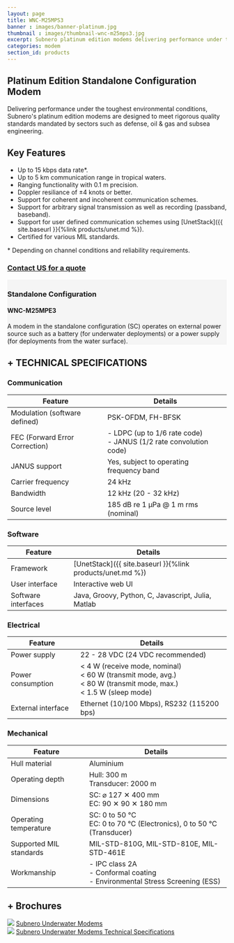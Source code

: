 ```yaml
---
layout: page
title: WNC-M25MPS3
banner : images/banner-platinum.jpg
thumbnail : images/thumbnail-wnc-m25mps3.jpg
excerpt: Subnero platinum edition modems delivering performance under the toughest environmental conditions.
categories: modem
section_id: products
---
```


## Platinum Edition Standalone Configuration Modem

Delivering performance under the toughest environmental conditions, Subnero's platinum edition modems are designed to meet rigorous quality standards mandated by sectors such as defense, oil & gas and subsea engineering.

## Key Features
- Up to 15 kbps data rate\*.
- Up to 5 km communication range in tropical waters.
- Ranging functionality with 0.1 m precision.
- Doppler resiliance of ±4 knots or better.
- Support for coherent and incoherent communication schemes.
- Support for arbitrary signal transmission as well as recording (passband, baseband).
- Support for user defined communication schemes using [UnetStack]({{ site.baseurl }}{%link products/unet.md %}).
- Certified for various MIL standards.

\* Depending on channel conditions and reliability requirements.

<h3><a href="mailto:sales@subnero.com">Contact US for a quote</a></h3>

<div class='one spacing'></div>

<div id="embedded"></div>
<div class='full' style='background: #f5f5f5'>

  <div class ='media product' >
    <img class = "align-self-start mr-3" alt="" src="{{site.baseurl}}/images/boxart-wnc-m25mps3.png"/>
    <div class='media-body product product-content'>
    <h3 style="text-transform: none;" id="embedded">Standalone Configuration</h3>
          <h4 style="text-transform: none;">WNC-M25MPE3</h4>
          <p>A modem in the standalone configuration (SC) operates on external power source such as a battery (for underwater deployments) or a power supply (for deployments from the water surface).</p>
    </div>
  </div>
</div>

<div class='two spacing'></div>

<h2 style="text-transform: none;" id="p_techspec">+ TECHNICAL SPECIFICATIONS</h2>

### Communication

| Feature                                | Details                                   |
| -------------------------------------- | ----------------------------------------- |
| Modulation (software defined)          | PSK-OFDM, FH-BFSK                         |
| FEC (Forward Error Correction)         | - LDPC (up to 1/6 rate code)<br>- JANUS (1/2 rate convolution code)|
| JANUS support                          | Yes, subject to operating frequency band  |
| Carrier frequency                      | 24 kHz                                    |
| Bandwidth                              | 12 kHz (20 - 32 kHz)                      |
| Source level                           | 185 dB re 1 µPa @ 1 m rms (nominal)       |

### Software

| Feature                                | Details                                   |
| -------------------------------------- | ----------------------------------------- |
| Framework                              | [UnetStack]({{ site.baseurl }}{%link products/unet.md %})|
| User interface                         | Interactive web UI                        |
| Software interfaces                    | Java, Groovy, Python, C, Javascript, Julia, Matlab|

### Electrical

| Feature                                | Details                                   |
| -------------------------------------- | ----------------------------------------- |
| Power supply                           | 22 - 28 VDC (24 VDC recommended)          |
| Power consumption                      | < 4 W (receive mode, nominal)<br>< 60 W (transmit mode, avg.)<br>< 80 W (transmit mode, max.)<br>< 1.5 W (sleep mode)|
| External interface                     | Ethernet (10/100 Mbps), RS232 (115200 bps)|


### Mechanical

| Feature                                | Details                                   |
| -------------------------------------- | ----------------------------------------- |
| Hull material                          | Aluminium                                 |
| Operating depth                        | Hull: 300 m<br> Transducer: 2000 m        |
| Dimensions                             | SC: ⌀ 127 ✕ 400 mm<br> EC: 90 ✕ 90 ✕ 180 mm|
| Operating temperature                  | SC: 0 to 50 °C<br>EC: 0 to 70 °C (Electronics), 0 to 50 °C (Transducer)|
| Supported MIL standards                | MIL-STD-810G, MIL-STD-810E, MIL-STD-461E  |
| Workmanship                            | - IPC class 2A<br> - Conformal coating<br> - Environmental Stress Screening (ESS)|


## + Brochures
<div class="brochure-container">
  <a href="{{site.baseurl}}/brochures/Subnero-Modem-v4.0.pdf"><img class="brochure-thumb" src="{{site.baseurl}}/brochures/modem4.jpg"></a>
  <a href="{{site.baseurl}}/brochures/Subnero-Modem-v4.0.pdf" target="_blank">Subnero Underwater Modems</a>
</div>
<div class="brochure-container">
  <a href="{{site.baseurl}}/brochures/Subnero-Modem-Specifications-v4.0.pdf"><img class="brochure-thumb" src="{{site.baseurl}}/brochures/spec.jpg"></a>
  <a href="{{site.baseurl}}/brochures/Subnero-Modem-Specifications-v4.0.pdf" target="_blank">Subnero Underwater Modems Technical Specifications</a>
</div>
